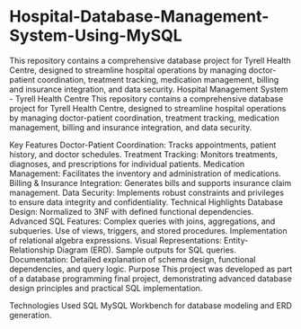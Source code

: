 # Hospital-Database-Management-System-Using-MySQL
This repository contains a comprehensive database project for Tyrell Health Centre, designed to streamline hospital operations by managing doctor-patient coordination, treatment tracking, medication management, billing and insurance integration, and data security.
Hospital Management System - Tyrell Health Centre
This repository contains a comprehensive database project for Tyrell Health Centre, designed to streamline hospital operations by managing doctor-patient coordination, treatment tracking, medication management, billing and insurance integration, and data security.

Key Features
Doctor-Patient Coordination: Tracks appointments, patient history, and doctor schedules.
Treatment Tracking: Monitors treatments, diagnoses, and prescriptions for individual patients.
Medication Management: Facilitates the inventory and administration of medications.
Billing & Insurance Integration: Generates bills and supports insurance claim management.
Data Security: Implements robust constraints and privileges to ensure data integrity and confidentiality.
Technical Highlights
Database Design: Normalized to 3NF with defined functional dependencies.
Advanced SQL Features:
Complex queries with joins, aggregations, and subqueries.
Use of views, triggers, and stored procedures.
Implementation of relational algebra expressions.
Visual Representations:
Entity-Relationship Diagram (ERD).
Sample outputs for SQL queries.
Documentation: Detailed explanation of schema design, functional dependencies, and query logic.
Purpose
This project was developed as part of a database programming final project, demonstrating advanced database design principles and practical SQL implementation.

Technologies Used
SQL
MySQL Workbench for database modeling and ERD generation.

